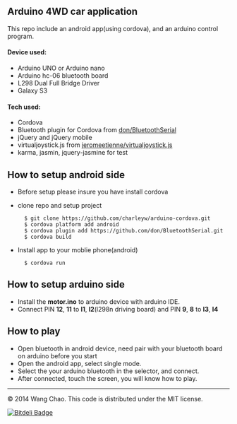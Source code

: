 Arduino 4WD car application
-------------------
This repo include an android app(using cordova), and an arduino control program.

#### Device used:
* Arduino UNO or Arduino nano
* Arduino hc-06 bluetooth board
* L298 Dual Full Bridge Driver
* Galaxy S3

#### Tech used:
* Cordova
* Bluetooth plugin for Cordova from [don/BluetoothSerial](https://github.com/don/BluetoothSerial)
* jQuery and jQuery mobile
* virtualjoystick.js from [jeromeetienne/virtualjoystick.js](https://github.com/jeromeetienne/virtualjoystick.js)
* karma, jasmin, jquery-jasmine for test

## How to setup android side
* Before setup please insure you have install cordova
* clone repo and setup project
		
		$ git clone https://github.com/charleyw/arduino-cordova.git
		$ cordova platform add android
		$ cordova plugin add https://github.com/don/BluetoothSerial.git
		$ cordova build

* Install app to your moblie phone(android)

		$ cordova run
		
## How to setup arduino side

* Install the __motor.ino__ to arduino device with arduino IDE.
* Connect PIN **12**, **11** to **I1**, **I2**(l298n driving board) and PIN **9**, **8** to **I3**, **I4**

## How to play

* Open bluetooth in android device, need pair with your bluetooth board on arduino before you start
* Open the android app, select single mode.
* Select the your arduino bluetooth in the selector, and connect.
* After connected, touch the screen, you will know how to play.



<hr>

© 2014 Wang Chao. This code is distributed under the MIT license.

[![Bitdeli Badge](https://d2weczhvl823v0.cloudfront.net/charleyw/arduino-cordova/trend.png)](https://bitdeli.com/free "Bitdeli Badge")

